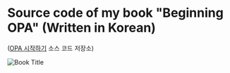 # Source code of my book "Beginning OPA" (Written in Korean)
([OPA 시작하기](http://acornpub.co.kr/book/opa-book) 소스 코드 저장소)

![Book Title](http://acornpub.co.kr/tb/detail/book/dr/uv/1626356010i9685Fma.jpg)
